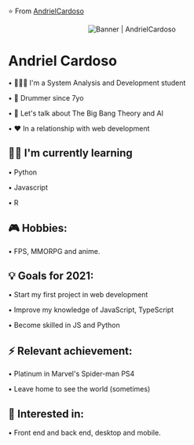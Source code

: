 ⭐️ From [AndrielCardoso](https://github.com/AndrielCardoso)

<div align="center"><img alt="Banner | AndrielCardoso" src="https://media.giphy.com/media/LmNwrBhejkK9EFP504/source.gif" /></div>

<h1>Andriel Cardoso</h1>

• 👨🏻‍🎓 I'm a System Analysis and Development student

• 🥁 Drummer since 7yo

• 💬 Let's talk about The Big Bang Theory and AI

• ❤️ In a relationship with web development

### <h2>👨‍💻 I'm currently learning</h2>
• Python

•  Javascript

•  R

### <h2>🎮 Hobbies: </h2>
• FPS, MMORPG and anime. 

### <h2>💡 Goals for 2021: </h2>
• Start my first project in web development

• Improve my knowledge of JavaScript, TypeScript

• Become skilled in JS and Python

### <h2> ⚡ Relevant achievement: </h2>
• Platinum in Marvel's Spider-man PS4

• Leave home to see the world (sometimes)

### <h2> 📢 Interested in: </h2>
• Front end and back end, desktop and mobile.

